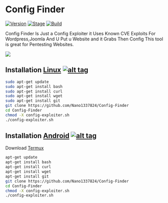 <h1>Config Finder</h1>
<p><a href="https://github.com/Nano1337824/Config-Finder"><img src="https://img.shields.io/badge/ConfigFinder-1.0-brightgreen.svg" alt="Version" data-canonical-src="https://img.shields.io/badge/ConfigFinder-1.0-brightgreen.svg?maxAge=259200" style="max-width:100%;"></a>
<a href="https://github.com/Nano1337824/Config-Finder"><img src="https://img.shields.io/badge/Release-Stable-orange.svg" alt="Stage" data-canonical-src="https://img.shields.io/badge/Release-Stable-orange.svg" style="max-width:100%;"></a>
<a href="https://github.com/Nano1337824/Config-Finder"><img src="https://img.shields.io/badge/Supported%20OS-Linux%2FWindows-brightgreengreen.svg" alt="Build" data-canonical-src="https://img.shields.io/badge/Supported%20OS-Linux%2FWindows-brightgreengreen.svg" style="max-width:100%;"></a></p>

Config Finder Is Just a Config Exploiter it Uses Known CVE Exploits For Wordpress,Joomla And U Put u Website and it Grabs Then Config This tool is
great for Pentesting Websites.

<img src="https://i.imgur.com/4ylid21.png" data-canonical-src="https://imgur.com/4ylid21" style="max-width:100%;">


## Installation [Linux](https://wikipedia.org/wiki/Linux) [![alt tag](http://icons.iconarchive.com/icons/dakirby309/simply-styled/32/OS-Linux-icon.png)](https://fr.wikipedia.org/wiki/Linux)

```bash
sudo apt-get update
sudo apt-get install bash
sudo apt-get install curl
sudo apt-get install wget
sudo apt-get install git 
git clone https://github.com/Nano1337824/Config-Finder
cd Config-Finder
chmod -X config-exploiter.sh
./config-exploiter.sh
```


## Installation [Android](https://wikipedia.org/wiki/Android) [![alt tag](https://cdn1.iconfinder.com/data/icons/logotypes/32/android-32.png)](https://fr.wikipedia.org/wiki/Android)

Download [Termux](https://play.google.com/store/apps/details?id=com.termux)

```bash
apt-get update
apt-get install bash
apt-get install curl
apt-get install wget
apt-get install git 
git clone https://github.com/Nano1337824/Config-Finder
cd Config-Finder
chmod -X config-exploiter.sh
./config-exploiter.sh
```

